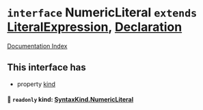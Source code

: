 # `interface` NumericLiteral `extends` [LiteralExpression](../interface.LiteralExpression/README.md), [Declaration](../interface.Declaration/README.md)

[Documentation Index](../README.md)

## This interface has

- property [kind](#-readonly-kind-syntaxkindnumericliteral)


#### 📄 `readonly` kind: [SyntaxKind.NumericLiteral](../enum.SyntaxKind/README.md#numericliteral--9)



